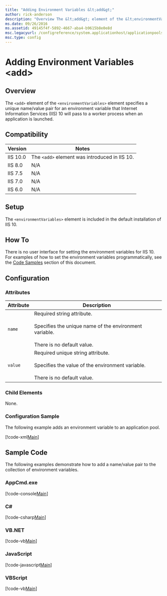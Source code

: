 ```yaml
---
title: "Adding Environment Variables &lt;add&gt;"
author: rick-anderson
description: "Overview The &lt;add&gt; element of the &lt;environmentVariables&gt; element specifies a unique name/value pair for an environment variable that Internet Inf..."
ms.date: 09/26/2016
ms.assetid: 49145f4f-5892-4667-aba4-b9615b8e0e8d
msc.legacyurl: /configreference/system.applicationhost/applicationpools/applicationpooldefaults/environmentvariables/add
msc.type: config
---
```

Adding Environment Variables &lt;add&gt;
====================
<a id="001"></a>
## Overview

The `<add>` element of the `<environmentVariables>` element specifies a unique name/value pair for an environment variable that Internet Information Services (IIS) 10 will pass to a worker process when an application is launched.

<a id="002"></a>
## Compatibility

| Version | Notes |
| --- | --- |
| IIS 10.0 | The `<add>` element was introduced in IIS 10. |
| IIS 8.0 | N/A |
| IIS 7.5 | N/A |
| IIS 7.0 | N/A |
| IIS 6.0 | N/A |

<a id="003"></a>
## Setup

The `<environmentVariables>` element is included in the default installation of IIS 10.

<a id="004"></a>
## How To

There is no user interface for setting the environment variables for IIS 10. For examples of how to set the environment variables programmatically, see the [Code Samples](#006) section of this document.

<a id="005"></a>
## Configuration

### Attributes

| Attribute | Description |
| --- | --- |
| `name` | Required string attribute.<br><br>Specifies the unique name of the environment variable.<br><br>There is no default value. |
| `value` | Required unique string attribute.<br><br>Specifies the value of the environment variable.<br><br>There is no default value. |

### Child Elements

None.

### Configuration Sample

The following example adds an environment variable to an application pool.

[!code-xml[Main](add/samples/sample1.xml)]

<a id="006"></a>
## Sample Code

The following examples demonstrate how to add a name/value pair to the collection of environment variables.

### AppCmd.exe

[!code-console[Main](add/samples/sample2.cmd)]

### C\#

[!code-csharp[Main](add/samples/sample3.cs)]

### VB.NET

[!code-vb[Main](add/samples/sample4.vb)]

### JavaScript

[!code-javascript[Main](add/samples/sample5.js)]

### VBScript

[!code-vb[Main](add/samples/sample6.vb)]